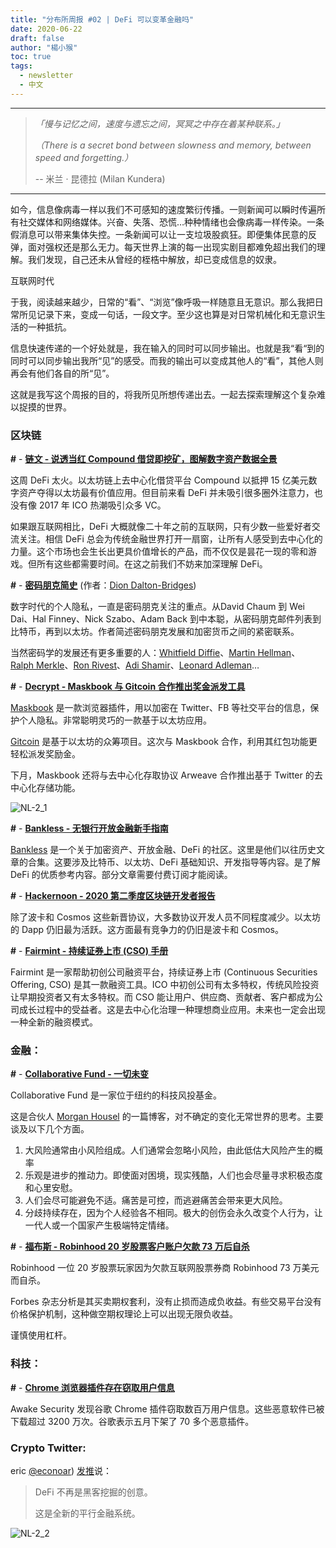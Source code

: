 ```yaml
---
title: "分布所周报 #02 | DeFi 可以变革金融吗"
date: 2020-06-22
draft: false
author: "楊小猴"
toc: true
tags:
  - newsletter
  - 中文
---
```


---



> *「慢与记忆之间，速度与遗忘之间，冥冥之中存在着某种联系。」*
>
> *（There is a secret bond between slowness and memory, between speed and forgetting.）*
>
> -- 米兰 · 昆德拉 (Milan Kundera)

----



如今，信息像病毒一样以我们不可感知的速度繁衍传播。一则新闻可以瞬时传遍所有社交媒体和网络媒体。兴奋、失落、恐慌…种种情绪也会像病毒一样传染。一条假消息可以带来集体失控。一条新闻可以让一支垃圾股疯狂。即便集体民意的反弹，面对强权还是那么无力。每天世界上演的每一出现实剧目都难免超出我们的理解。我们发现，自己还未从曾经的桎梏中解放，却已变成信息的奴隶。

互联网时代

于我，阅读越来越少，日常的“看”、“浏览”像呼吸一样随意且无意识。那么我把日常所见记录下来，变成一句话，一段文字。至少这也算是对日常机械化和无意识生活的一种抵抗。

信息快速传递的一个好处就是，我在输入的同时可以同步输出。也就是我“看“到的同时可以同步输出我所“见”的感受。而我的输出可以变成其他人的“看”，其他人则再会有他们各自的所“见”。

这就是我写这个周报的目的，将我所见所想传递出去。一起去探索理解这个复杂难以捉摸的世界。

### 区块链

**#** - [**链文 - 说透当红 Compound 借贷即挖矿，图解数字资产数据全景**](https://www.chainnews.com/articles/946389290255.htm)

这周 DeFi 太火。以太坊链上去中心化借贷平台 Compound 以抵押 15 亿美元数字资产夺得以太坊最有价值应用。但目前来看 DeFi 并未吸引很多圈外注意力，也没有像 2017 年 ICO 热潮吸引众多 VC。

如果跟互联网相比，DeFi 大概就像二十年之前的互联网，只有少数一些爱好者交流关注。相信 DeFi 总会为传统金融世界打开一扇窗，让所有人感受到去中心化的力量。这个市场也会生长出更具价值增长的产品，而不仅仅是昙花一现的零和游戏。但所有这些都需要时间。在这之前我们不妨来加深理解 DeFi。



**#** - [**密码朋克简史**](https://medium.com/the-capital/a-brief-history-of-the-cypherpunks-31ae447a14f) (作者：[Dion Dalton-Bridges](https://medium.com/@diondaltonbridges?source=post_page-----31ae447a14f----------------------))

数字时代的个人隐私，一直是密码朋克关注的重点。从David Chaum 到 Wei Dai、Hal Finney、Nick Szabo、Adam Back 到中本聪，从密码朋克邮件列表到比特币，再到以太坊。作者简述密码朋克发展和加密货币之间的紧密联系。

当然密码学的发展还有更多重要的人：[Whitfield Diffie](https://en.wikipedia.org/wiki/Whitfield_Diffie)、[Martin Hellman](https://en.wikipedia.org/wiki/Martin_Hellman)、 [Ralph Merkle](https://en.wikipedia.org/wiki/Ralph_Merkle)、[Ron Rivest](https://en.wikipedia.org/wiki/Ron_Rivest)、[Adi Shamir](https://en.wikipedia.org/wiki/Adi_Shamir)、[Leonard Adleman](https://en.wikipedia.org/wiki/Leonard_Adleman)…

**#** - [**Decrypt - Maskbook 与 Gitcoin 合作推出奖金派发工具**](https://decrypt.co/33024/an-new-easy-way-to-fund-gitcoin-grants-via-maskbook)

[Maskbook](https://maskbook.com/) 是一款浏览器插件，用以加密在 Twitter、FB 等社交平台的信息，保护个人隐私。非常聪明灵巧的一款基于以太坊应用。

[Gitcoin](https://gitcoin.co/grants/) 是基于以太坊的众筹项目。这次与 Maskbook 合作，利用其红包功能更轻松派发奖励金。

下月，Maskbook 还将与去中心化存取协议 Arweave 合作推出基于 Twitter 的去中心化存储功能。

![NL-2_1](/inserted-images/NL-2_1.jpg)



**#** - [**Bankless - 无银行开放金融新手指南**](https://bankless.substack.com/p/-guide-1-starting-with-bankless) 

[Bankless](https://bankless.substack.com/about) 是一个关于加密资产、开放金融、DeFi 的社区。这里是他们以往历史文章的合集。这要涉及比特币、以太坊、DeFi 基础知识、开发指导等内容。是了解 DeFi 的优质参考内容。部分文章需要付费订阅才能阅读。



**#** - [**Hackernoon - 2020 第二季度区块链开发者报告**](https://hackernoon.com/blockchain-developers-report-q2-2020-8u2h3yfi?utm_source=newsletters&utm_medium=firstmover&utm_campaign=&clid=00Q1I00000KKd2CUAT)

除了波卡和 Cosmos 这些新晋协议，大多数协议开发人员不同程度减少。以太坊的 Dapp 仍旧最为活跃。这方面最有竞争力的仍旧是波卡和 Cosmos。



**#** - [**Fairmint - 持续证券上市 (CSO) 手册**](https://fairmint.co/continuous-securities-offering-handbook/) 

Fairmint 是一家帮助初创公司融资平台，持续证券上市 (Continuous Securities Offering, CSO) 是其一款融资工具。ICO 中初创公司有太多特权，传统风险投资让早期投资者又有太多特权。而 CSO 能让用户、供应商、贡献者、客户都成为公司成长过程中的受益者。这是去中心化治理一种理想商业应用。未来也一定会出现一种全新的融资模式。

### 金融：

**#** - [**Collaborative Fund - 一切未变**](https://www.collaborativefund.com/blog/same-as-it-ever-was/)

Collaborative Fund 是一家位于纽约的科技风投基金。

这是合伙人 [Morgan Housel](https://www.collaborativefund.com/blog/authors/morgan/) 的一篇博客，对不确定的变化无常世界的思考。主要谈及以下几个方面。

1. 大风险通常由小风险组成。人们通常会忽略小风险，由此低估大风险产生的概率
2. 乐观是进步的推动力。即使面对困境，现实残酷，人们也会尽量寻求积极态度和心里安慰。
3. 人们会尽可能避免不适。痛苦是可控，而逃避痛苦会带来更大风险。
4. 分歧持续存在，因为个人经验各不相同。极大的创伤会永久改变个人行为，让一代人或一个国家产生极端特定情绪。

**#** - [**福布斯 - Robinhood 20 岁股票客户账户欠款 73 万后自杀**](https://www.forbes.com/sites/sergeiklebnikov/2020/06/17/20-year-old-robinhood-customer-dies-by-suicide-after-seeing-a-730000-negative-balance/#28ac7f401638)

Robinhood 一位 20 岁股票玩家因为欠款互联网股票券商 Robinhood 73 万美元而自杀。

Forbes 杂志分析是其买卖期权套利，没有止损而造成负收益。有些交易平台没有价格保护机制，这种做空期权理论上可以出现无限负收益。

谨慎使用杠杆。



### 科技：

**#** - [**Chrome 浏览器插件存在窃取用户信息**](https://www.businessinsider.com/exclusive-massive-spying-on-users-of-googles-chrome-shows-new-security-weakness-2020-6)

Awake Security 发现谷歌 Chrome 插件窃取数百万用户信息。这些恶意软件已被下载超过 3200 万次。谷歌表示五月下架了 70 多个恶意插件。



### Crypto Twitter:

eric [@econoar](https://twitter.com/econoar?s=20)) [发推](https://twitter.com/cburniske/status/1272532591674089472?s=20)说：

> DeFi 不再是黑客挖掘的创意。
>
> 这是全新的平行金融系统。

![NL-2_2](/inserted-images/NL-2_2.jpg)